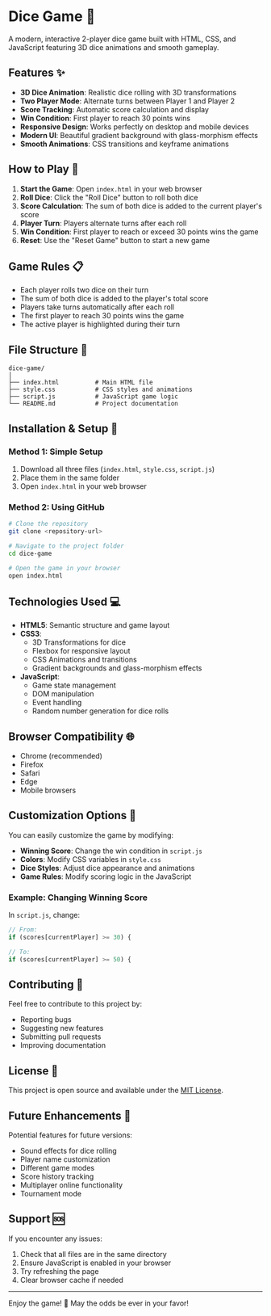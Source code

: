 # Dice Game 🎲

A modern, interactive 2-player dice game built with HTML, CSS, and JavaScript featuring 3D dice animations and smooth gameplay.

## Features ✨

- **3D Dice Animation**: Realistic dice rolling with 3D transformations
- **Two Player Mode**: Alternate turns between Player 1 and Player 2
- **Score Tracking**: Automatic score calculation and display
- **Win Condition**: First player to reach 30 points wins
- **Responsive Design**: Works perfectly on desktop and mobile devices
- **Modern UI**: Beautiful gradient background with glass-morphism effects
- **Smooth Animations**: CSS transitions and keyframe animations

## How to Play 🎯

1. **Start the Game**: Open `index.html` in your web browser
2. **Roll Dice**: Click the "Roll Dice" button to roll both dice
3. **Score Calculation**: The sum of both dice is added to the current player's score
4. **Player Turn**: Players alternate turns after each roll
5. **Win Condition**: First player to reach or exceed 30 points wins the game
6. **Reset**: Use the "Reset Game" button to start a new game

## Game Rules 📋

- Each player rolls two dice on their turn
- The sum of both dice is added to the player's total score
- Players take turns automatically after each roll
- The first player to reach 30 points wins the game
- The active player is highlighted during their turn

## File Structure 📁

```
dice-game/
│
├── index.html          # Main HTML file
├── style.css           # CSS styles and animations
├── script.js           # JavaScript game logic
└── README.md           # Project documentation
```

## Installation & Setup 🚀

### Method 1: Simple Setup
1. Download all three files (`index.html`, `style.css`, `script.js`)
2. Place them in the same folder
3. Open `index.html` in your web browser

### Method 2: Using GitHub
```bash
# Clone the repository
git clone <repository-url>

# Navigate to the project folder
cd dice-game

# Open the game in your browser
open index.html
```

## Technologies Used 💻

- **HTML5**: Semantic structure and game layout
- **CSS3**: 
  - 3D Transformations for dice
  - Flexbox for responsive layout
  - CSS Animations and transitions
  - Gradient backgrounds and glass-morphism effects
- **JavaScript**:
  - Game state management
  - DOM manipulation
  - Event handling
  - Random number generation for dice rolls

## Browser Compatibility 🌐

- Chrome (recommended)
- Firefox
- Safari
- Edge
- Mobile browsers

## Customization Options 🎨

You can easily customize the game by modifying:

- **Winning Score**: Change the win condition in `script.js`
- **Colors**: Modify CSS variables in `style.css`
- **Dice Styles**: Adjust dice appearance and animations
- **Game Rules**: Modify scoring logic in the JavaScript

### Example: Changing Winning Score
In `script.js`, change:
```javascript
// From:
if (scores[currentPlayer] >= 30) {

// To:
if (scores[currentPlayer] >= 50) {
```

## Contributing 🤝

Feel free to contribute to this project by:
- Reporting bugs
- Suggesting new features
- Submitting pull requests
- Improving documentation

## License 📄

This project is open source and available under the [MIT License](LICENSE).

## Future Enhancements 🔮

Potential features for future versions:
- Sound effects for dice rolling
- Player name customization
- Different game modes
- Score history tracking
- Multiplayer online functionality
- Tournament mode

## Support 🆘

If you encounter any issues:
1. Check that all files are in the same directory
2. Ensure JavaScript is enabled in your browser
3. Try refreshing the page
4. Clear browser cache if needed

---

Enjoy the game! 🎲 May the odds be ever in your favor!